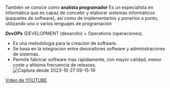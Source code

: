 También se conoce como **analista programador**
Es un especialista en informática que es capaz de concebir y elaborar sistemas informáticos (paquetes de software), así como de implementarlos y ponerlos a punto, utilizando uno o varios
lenguajes de programación

**_DevOPs_** (DEVELOPMENT (desarollo) + Operations (operaciones).

* Es una metodología para la creacion de software.
* Se basa en la integracion entre desorallores software y administraciores de sistemas.
* Permite fabricar software mas rapidamente, con mayor calidad, menor coste y altísima frecuencia de releases.
![Captura desde 2023-10-27 09-15-19](https://github.com/Nathillas/Develops/assets/148760008/043cf9d6-6879-44c1-a30a-1bc8fb7c4815)

[Video de YOUTUBE](https://www.youtube.com/watch?v=p-bOnV8FRMQ)
